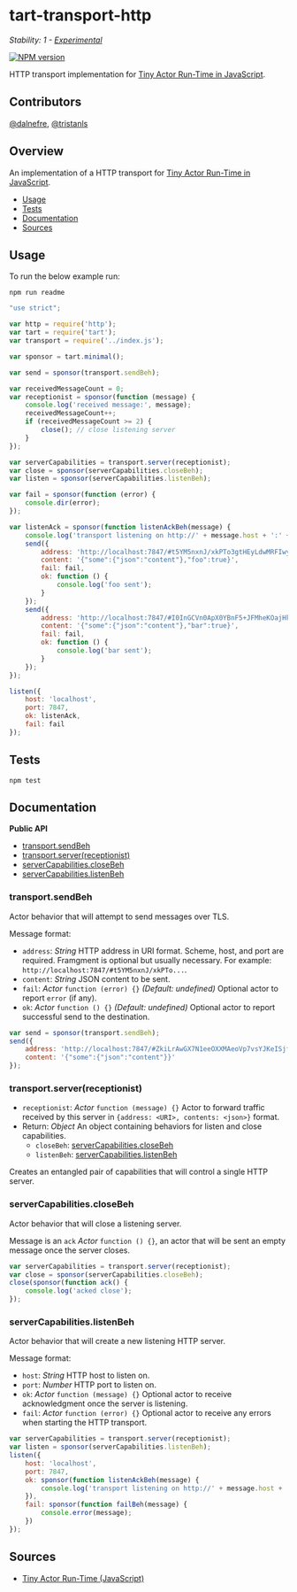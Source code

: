 # tart-transport-http

_Stability: 1 - [Experimental](https://github.com/tristanls/stability-index#stability-1---experimental)_

[![NPM version](https://badge.fury.io/js/tart-transport-http.png)](http://npmjs.org/package/tart-transport-http)

HTTP transport implementation for [Tiny Actor Run-Time in JavaScript](https://github.com/organix/tartjs).

## Contributors

[@dalnefre](https://github.com/dalnefre), [@tristanls](https://github.com/tristanls)

## Overview

An implementation of a HTTP transport for [Tiny Actor Run-Time in JavaScript](https://github.com/organix/tartjs).

  * [Usage](#usage)
  * [Tests](#tests)
  * [Documentation](#documentation)
  * [Sources](#sources)

## Usage

To run the below example run:

    npm run readme

```javascript
"use strict";

var http = require('http');
var tart = require('tart');
var transport = require('../index.js');

var sponsor = tart.minimal();

var send = sponsor(transport.sendBeh);

var receivedMessageCount = 0;
var receptionist = sponsor(function (message) {
    console.log('received message:', message);
    receivedMessageCount++;
    if (receivedMessageCount >= 2) {
        close(); // close listening server
    }
});

var serverCapabilities = transport.server(receptionist);
var close = sponsor(serverCapabilities.closeBeh);
var listen = sponsor(serverCapabilities.listenBeh);

var fail = sponsor(function (error) {
    console.dir(error);
});

var listenAck = sponsor(function listenAckBeh(message) {
    console.log('transport listening on http://' + message.host + ':' + message.port);
    send({
        address: 'http://localhost:7847/#t5YM5nxnJ/xkPTo3gtHEyLdwMRFIwyJOv5kvcFs+FoMGdyoDNgSLolq0',
        content: '{"some":{"json":"content"},"foo":true}',
        fail: fail,
        ok: function () {
            console.log('foo sent');
        }
    });
    send({
        address: 'http://localhost:7847/#I0InGCVn0ApX0YBnF5+JFMheKOajHkaTrNthYRI2hOj4GrM5IaWO1Cv0',
        content: '{"some":{"json":"content"},"bar":true}',
        fail: fail,
        ok: function () {
            console.log('bar sent');
        }
    });    
});

listen({
    host: 'localhost', 
    port: 7847, 
    ok: listenAck,
    fail: fail
});
```

## Tests

    npm test

## Documentation

**Public API**

  * [transport.sendBeh](#transportsendbeh)
  * [transport.server(receptionist)](#transportserverreceptionist)
  * [serverCapabilities.closeBeh](#servercapabilitiesclosebeh)
  * [serverCapabilities.listenBeh](#servercapabilitieslistenbeh)

### transport.sendBeh

Actor behavior that will attempt to send messages over TLS.

Message format:

  * `address`: _String_ HTTP address in URI format. Scheme, host, and port are required. Framgment is optional but usually necessary. For example: `http://localhost:7847/#t5YM5nxnJ/xkPTo...`. 
  * `content`: _String_ JSON content to be sent.
  * `fail`: _Actor_ `function (error) {}` _(Default: undefined)_ Optional actor to report `error` (if any).
  * `ok`: _Actor_ `function () {}` _(Default: undefined)_ Optional actor to report successful send to the destination.

```javascript
var send = sponsor(transport.sendBeh);
send({
    address: 'http://localhost:7847/#ZkiLrAwGX7N1eeOXXMAeoVp7vsYJKeISjfT5fESfkRiZOIpkPx1bAS8y', 
    content: '{"some":{"json":"content"}}'
});
```

### transport.server(receptionist)

  * `receptionist`: _Actor_ `function (message) {}` Actor to forward traffic received by this server in `{address: <URI>, contents: <json>}` format.
  * Return: _Object_ An object containing behaviors for listen and close capabilities.
    * `closeBeh`: [serverCapabilities.closeBeh](#servercapabilitiesclosebeh)
    * `listenBeh`: [serverCapabilities.listenBeh](#servercapabilitieslistenbeh)

Creates an entangled pair of capabilities that will control a single HTTP server.

### serverCapabilities.closeBeh

Actor behavior that will close a listening server.

Message is an `ack` _Actor_ `function () {}`, an actor that will be sent an empty message once the server closes.

```javascript
var serverCapabilities = transport.server(receptionist);
var close = sponsor(serverCapabilities.closeBeh);
close(sponsor(function ack() {
    console.log('acked close'); 
});
```

### serverCapabilities.listenBeh

Actor behavior that will create a new listening HTTP server.

Message format:

  * `host`: _String_ HTTP host to listen on.
  * `port`: _Number_ HTTP port to listen on.
  * `ok`: _Actor_ `function (message) {}` Optional actor to receive acknowledgment once the server is listening.
  * `fail`: _Actor_ `function (error) {}` Optional actor to receive any errors when starting the HTTP transport.

```javascript
var serverCapabilities = transport.server(receptionist);
var listen = sponsor(serverCapabilities.listenBeh);
listen({
    host: 'localhost',
    port: 7847,
    ok: sponsor(function listenAckBeh(message) {
        console.log('transport listening on http://' + message.host + ':' + message.port);
    }),
    fail: sponsor(function failBeh(message) {
        console.error(message);
    })
});
```

## Sources

  * [Tiny Actor Run-Time (JavaScript)](https://github.com/organix/tartjs)